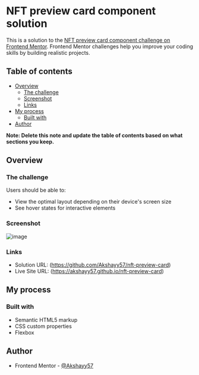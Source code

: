 # NFT preview card component solution

This is a solution to the [NFT preview card component challenge on Frontend Mentor](https://www.frontendmentor.io/challenges/nft-preview-card-component-SbdUL_w0U). Frontend Mentor challenges help you improve your coding skills by building realistic projects.

## Table of contents

- [Overview](#overview)
  - [The challenge](#the-challenge)
  - [Screenshot](#screenshot)
  - [Links](#links)
- [My process](#my-process)
  - [Built with](#built-with)
- [Author](#author)

**Note: Delete this note and update the table of contents based on what sections you keep.**

## Overview

### The challenge

Users should be able to:

- View the optimal layout depending on their device's screen size
- See hover states for interactive elements

### Screenshot

![image](https://user-images.githubusercontent.com/79329883/190600492-401aa892-908c-45f6-8995-735bc211aa85.png)

### Links

- Solution URL: (https://github.com/Akshayy57/nft-preview-card)
- Live Site URL: (https://akshayy57.github.io/nft-preview-card)

## My process

### Built with

- Semantic HTML5 markup
- CSS custom properties
- Flexbox

## Author

- Frontend Mentor - [@Akshayy57](https://www.frontendmentor.io/profile/Akshayy57)
